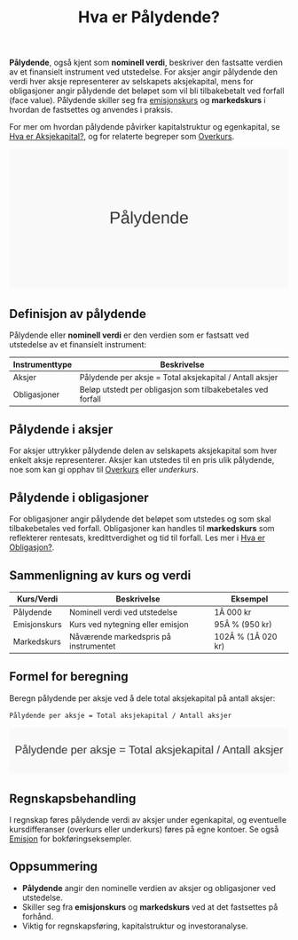 ﻿---
title: "Hva er Pålydende?"
seoTitle: "Hva er Pålydende?"
meta_description: '**Pålydende**, også kjent som **nominell verdi**, beskriver den fastsatte verdien av et finansielt instrument ved utstedelse. For aksjer angir pålydende den ...'
slug: palydende
type: blog
layout: pages/single
---

**Pålydende**, også kjent som **nominell verdi**, beskriver den fastsatte verdien av et finansielt instrument ved utstedelse. For aksjer angir pålydende den verdi hver aksje representerer av selskapets aksjekapital, mens for obligasjoner angir pålydende det beløpet som vil bli tilbakebetalt ved forfall (face value). Pålydende skiller seg fra [emisjonskurs](/blogs/regnskap/emisjon "Hva er Emisjon? En komplett guide til kapitalforhøyelse og aksjeutstedelse") og **markedskurs** i hvordan de fastsettes og anvendes i praksis.

For mer om hvordan pålydende påvirker kapitalstruktur og egenkapital, se [Hva er Aksjekapital?](/blogs/regnskap/hva-er-aksjekapital "Hva er Aksjekapital? Komplett guide til aksjekapital og selskapsetablering"), og for relaterte begreper som [Overkurs](/blogs/regnskap/hva-er-overkurs "Hva er Overkurs? En Guide til Overkurs i Regnskap").

![Illustrasjon av pålydende som konsept](palydende-image.svg)

## Definisjon av pålydende

Pålydende eller **nominell verdi** er den verdien som er fastsatt ved utstedelse av et finansielt instrument:

| Instrumenttype | Beskrivelse                                                          |
| -------------- | -------------------------------------------------------------------- |
| Aksjer         | Pålydende per aksje = Total aksjekapital / Antall aksjer             |
| Obligasjoner   | Beløp utstedt per obligasjon som tilbakebetales ved forfall         |

## Pålydende i aksjer

For aksjer uttrykker pålydende delen av selskapets aksjekapital som hver enkelt aksje representerer. Aksjer kan utstedes til en pris ulik pålydende, noe som kan gi opphav til [Overkurs](/blogs/regnskap/hva-er-overkurs "Hva er Overkurs? En Guide til Overkurs i Regnskap") eller *underkurs*.

## Pålydende i obligasjoner

For obligasjoner angir pålydende det beløpet som utstedes og som skal tilbakebetales ved forfall. Obligasjoner kan handles til **markedskurs** som reflekterer rentesats, kredittverdighet og tid til forfall. Les mer i [Hva er Obligasjon?](/blogs/regnskap/hva-er-obligasjon "Hva er Obligasjon? En Guide til Obligasjoner og Rentepapirer").

## Sammenligning av kurs og verdi

| Kurs/Verdi    | Beskrivelse                                  | Eksempel             |
| ------------- | --------------------------------------------- | -------------------- |
| Pålydende     | Nominell verdi ved utstedelse               | 1Â 000 kr             |
| Emisjonskurs  | Kurs ved nytegning eller emisjon            | 95Â % (950 kr)        |
| Markedskurs   | Nåværende markedspris på instrumentet       | 102Â % (1Â 020 kr)     |

## Formel for beregning

Beregn pålydende per aksje ved å dele total aksjekapital på antall aksjer:

```
Pålydende per aksje = Total aksjekapital / Antall aksjer
```

![Formel for beregning av pålydende](palydende-formula.svg)

## Regnskapsbehandling

I regnskap føres pålydende verdi av aksjer under egenkapital, og eventuelle kursdifferanser (overkurs eller underkurs) føres på egne kontoer. Se også [Emisjon](/blogs/regnskap/emisjon "Hva er Emisjon? En komplett guide til kapitalforhøyelse og aksjeutstedelse") for bokføringseksempler.

## Oppsummering

- **Pålydende** angir den nominelle verdien av aksjer og obligasjoner ved utstedelse.
- Skiller seg fra **emisjonskurs** og **markedskurs** ved at det fastsettes på forhånd.
- Viktig for regnskapsføring, kapitalstruktur og investoranalyse.










